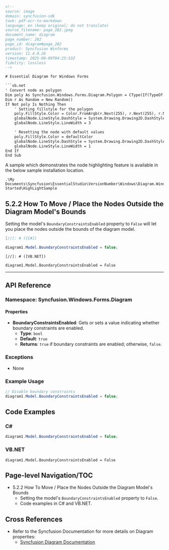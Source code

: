 ```html
<!-- 
source: image
domain: syncfusion-sdk
task: pdf-ocr-to-markdown
language: en (keep original; do not translate)
source_filename: page_282.jpeg
document_name: diagram
page_number: 282
page_id: diagram#page_282
product: Syncfusion Winforms
version: 11.4.0.26
timestamp: 2025-08-09T04:25:53Z
fidelity: lossless
-->

# Essential Diagram for Windows Forms

```vb.net
' Convert node as polygon
Dim poly As Syncfusion.Windows.Forms.Diagram.Polygon = CType(If(TypeOf globalNode Is Syncfusion.Windows.Forms.Diagram.Polygon, globalNode, Nothing), Syncfusion.Windows.Forms.Diagram.Polygon)
Dim r As Random = New Random()
If Not poly Is Nothing Then
    ' Setting fillstyle for the polygon
    poly.FillStyle.Color = Color.FromArgb(r.Next(255), r.Next(255), r.Next(255))
    globalNode.LineStyle.DashStyle = System.Drawing.Drawing2D.DashStyle.Dash
    globalNode.LineStyle.LineWidth = 3

    ' Resetting the node with default values
    poly.FillStyle.Color = defaultColor
    globalNode.LineStyle.DashStyle = System.Drawing.Drawing2D.DashStyle.Solid
    globalNode.LineStyle.LineWidth = 1
End If
End Sub
```

A sample which demonstrates the node highlighting feature is available in the below sample installation location.

```
.\My Documents\Syncfusion\EssentialStudio\VersionNumber\Windows\Diagram.Windows\Samples\2.0\Getting Started\HighLightSample
```

## 5.2.2 How To Move / Place the Nodes Outside the Diagram Model's Bounds

Setting the model's `BoundaryConstraintsEnabled` property to `False` will let you place the nodes outside the bounds of the diagram model.

```csharp
[//]: # ([C#])

diagram1.Model.BoundaryConstraintsEnabled = false;
```

```vb.net
[//]: # ([VB.NET])

diagram1.Model.BoundaryConstraintsEnabled = False
```

---

## API Reference

### Namespace: Syncfusion.Windows.Forms.Diagram

#### Properties
- **BoundaryConstraintsEnabled**: Gets or sets a value indicating whether boundary constraints are enabled.
  - **Type**: `bool`
  - **Default**: `true`
  - **Returns**: `true` if boundary constraints are enabled; otherwise, `false`.

### Exceptions
- None

### Example Usage
```csharp
// Disable boundary constraints
diagram1.Model.BoundaryConstraintsEnabled = false;
```

## Code Examples

### C#
```csharp
diagram1.Model.BoundaryConstraintsEnabled = false;
```

### VB.NET
```vb.net
diagram1.Model.BoundaryConstraintsEnabled = False
```

## Page-level Navigation/TOC
- 5.2.2 How To Move / Place the Nodes Outside the Diagram Model's Bounds
  - Setting the model's `BoundaryConstraintsEnabled` property to `False`.
  - Code examples in C# and VB.NET.

## Cross References
- Refer to the Syncfusion Documentation for more details on Diagram properties:
  - [Syncfusion Diagram Documentation](https://help.syncfusion.com/windowsforms/diagram/getting-started)

<!-- tags: [syncfusion, windowsforms, diagram, boundaryconstraints] keywords: [boundary constraints, place nodes outside bounds, diagram model, diagram properties, winforms controls] -->
```